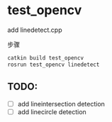 # test_opencv
add linedetect.cpp  

步骤  
```sh
catkin build test_opencv  
rosrun test_opencv linedetect  
```

## TODO:  
- [ ] add lineintersection detection  
- [ ] add linecircle detection  
